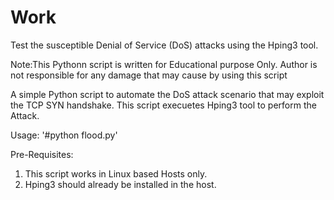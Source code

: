 # Work
Test the susceptible Denial of Service (DoS) attacks using the Hping3 tool.

Note:This Pythonn script is written for Educational purpose Only. 
Author is not responsible for any damage that may cause by using this script

A simple Python script to automate the DoS attack scenario that may exploit the TCP SYN handshake. This script execuetes Hping3 tool to perform the Attack.

Usage:
'#python flood.py'

Pre-Requisites:
1. This script works in Linux based Hosts only. 
2. Hping3 should already be installed in the host.
